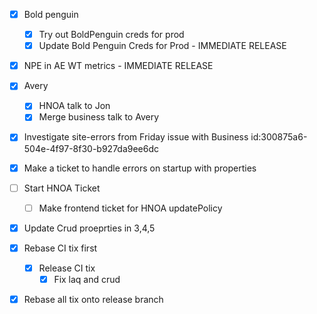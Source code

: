
- [x] Bold penguin
	- [x] Try out BoldPenguin creds for prod
	- [x] Update Bold Penguin Creds for Prod - IMMEDIATE RELEASE
- [x] NPE in AE WT metrics - IMMEDIATE RELEASE
- [x] Avery
	- [x] HNOA talk to Jon
	- [x] Merge business talk to Avery
- [x] Investigate site-errors from Friday issue with Business id:300875a6-504e-4f97-8f30-b927da9ee6dc
- [x] Make a ticket to handle errors on startup with properties
- [ ] Start HNOA Ticket
	- [ ] Make frontend ticket for HNOA updatePolicy
- [x] Update Crud proeprties in 3,4,5

- [x] Rebase CI tix first
	- [x] Release CI tix
		- [x] Fix laq and crud
- [x] Rebase all tix onto release branch